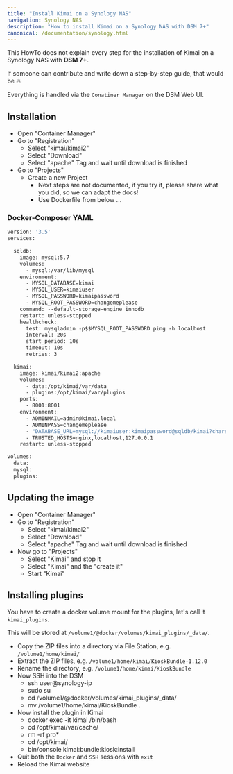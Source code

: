 ```yaml
---
title: "Install Kimai on a Synology NAS"
navigation: Synology NAS
description: "How to install Kimai on a Synology NAS with DSM 7+"
canonical: /documentation/synology.html
---
```


This HowTo does not explain every step for the installation of Kimai on a Synology NAS with **DSM 7+**.

If someone can contribute and write down a step-by-step guide, that would be 🔥

Everything is handled via the `Conatiner Manager` on the DSM Web UI.

## Installation

- Open "Container Manager"
- Go to "Registration"
  - Select "kimai/kimai2"
  - Select "Download"
  - Select "apache" Tag and wait until download is finished
- Go to "Projects"
  - Create a new Project 
    - Next steps are not documented, if you try it, please share what you did, so we can adapt the docs!
    - Use Dockerfile from below ...

### Docker-Composer YAML

```dockerfile
version: '3.5'
services:

  sqldb:
    image: mysql:5.7
    volumes:
      - mysql:/var/lib/mysql
    environment:
      - MYSQL_DATABASE=kimai
      - MYSQL_USER=kimaiuser
      - MYSQL_PASSWORD=kimaipassword
      - MYSQL_ROOT_PASSWORD=changemeplease
    command: --default-storage-engine innodb
    restart: unless-stopped
    healthcheck:
      test: mysqladmin -p$$MYSQL_ROOT_PASSWORD ping -h localhost
      interval: 20s
      start_period: 10s
      timeout: 10s
      retries: 3

  kimai:
    image: kimai/kimai2:apache
    volumes:
      - data:/opt/kimai/var/data
      - plugins:/opt/kimai/var/plugins
    ports:
      - 8001:8001
    environment:
      - ADMINMAIL=admin@kimai.local
      - ADMINPASS=changemeplease
      - "DATABASE_URL=mysql://kimaiuser:kimaipassword@sqldb/kimai?charset=utf8mb4&serverVersion=5.7.40"
      - TRUSTED_HOSTS=nginx,localhost,127.0.0.1
    restart: unless-stopped

volumes:
  data:
  mysql:
  plugins: 
```

## Updating the image

- Open "Container Manager"
- Go to "Registration"
    - Select "kimai/kimai2"
    - Select "Download"
    - Select "apache" Tag and wait until download is finished
- Now go to "Projects"
  - Select "Kimai" and stop it
  - Select "Kimai" and the "create it"
  - Start "Kimai"

## Installing plugins

You have to create a docker volume mount for the plugins, let's call it `kimai_plugins`.

This will be stored at `/volume1/@docker/volumes/kimai_plugins/_data/`.

- Copy the ZIP files into a directory via File Station, e.g. `/volume1/home/kimai/`
- Extract the ZIP files, e.g. `/volume1/home/kimai/KioskBundle-1.12.0`
- Rename the directory, e.g. `/volume1/home/kimai/KioskBundle`
- Now SSH into the DSM 
  - ssh user@synology-ip
  - sudo su
  - cd /volume1/@docker/volumes/kimai_plugins/_data/
  - mv /volume1/home/kimai/KioskBundle .
- Now install the plugin in Kimai
  - docker exec -it kimai /bin/bash
  - cd /opt/kimai/var/cache/
  - rm -rf pro*
  - cd /opt/kimai/
  - bin/console kimai:bundle:kiosk:install
- Quit both the `Docker` and `SSH` sessions with `exit`
- Reload the Kimai website

